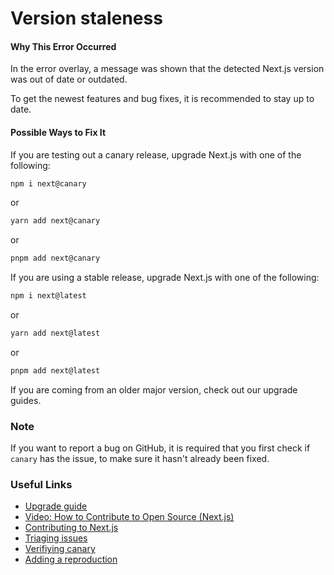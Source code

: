 # Version staleness

#### Why This Error Occurred

In the error overlay, a message was shown that the detected Next.js version was out of date or outdated.

To get the newest features and bug fixes, it is recommended to stay up to date.

#### Possible Ways to Fix It

If you are testing out a canary release, upgrade Next.js with one of the following:

```sh
npm i next@canary
```

or

```sh
yarn add next@canary
```

or

```sh
pnpm add next@canary
```

If you are using a stable release, upgrade Next.js with one of the following:

```sh
npm i next@latest
```

or

```sh
yarn add next@latest
```

or

```sh
pnpm add next@latest
```

If you are coming from an older major version, check out our upgrade guides.

### Note

If you want to report a bug on GitHub, it is required that you first check if `canary` has the issue, to make sure it hasn't already been fixed.

### Useful Links

- [Upgrade guide](https://nextjs.org/docs/upgrading)
- [Video: How to Contribute to Open Source (Next.js)](https://www.youtube.com/watch?v=cuoNzXFLitc)
- [Contributing to Next.js](https://github.com/vercel/next.js/blob/canary/contributing.md)
- [Triaging issues](https://github.com/vercel/next.js/blob/canary/contributing/repository/triaging.md)
- [Verifiying canary](https://github.com/vercel/next.js/blob/canary/.github/actions/issue-validator/canary.md)
- [Adding a reproduction](https://github.com/vercel/next.js/blob/canary/.github/actions/issue-validator/repro.md)
